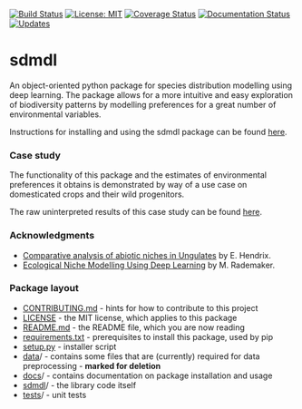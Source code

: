 [![Build Status](https://travis-ci.com/naturalis/sdmdl.svg?branch=master)](https://travis-ci.com/naturalis/sdmdl)
[![License: MIT](https://img.shields.io/badge/License-MIT-success.svg)](https://opensource.org/licenses/MIT)
[![Coverage Status](https://coveralls.io/repos/github/naturalis/sdmdl/badge.svg?branch=master)](https://coveralls.io/github/naturalis/sdmdl?branch=master)
[![Documentation Status](https://readthedocs.org/projects/sdmdl/badge/?version=latest)](https://sdmdl.readthedocs.io/en/latest/?badge=latest)
[![Updates](https://pyup.io/repos/github/naturalis/sdmdl/shield.svg)](https://pyup.io/repos/github/naturalis/sdmdl/)

# sdmdl

An object-oriented python package for species distribution modelling using deep learning.
The package allows for a more intuitive and easy exploration of biodiversity patterns by 
modelling preferences for a great number of environmental variables.

Instructions for installing and using the sdmdl package can be found [here](docs/index.rst).

### Case study

The functionality of this package and the estimates of environmental preferences it
obtains is demonstrated by way of a use case on domesticated crops and their wild progenitors.

The raw uninterpreted results of this case study can be found [here](https://zenodo.org/record/3460718#.XYuBJEYzaCo). 

### Acknowledgments

- [Comparative analysis of abiotic niches in Ungulates](https://github.com/naturalis/trait-geo-diverse-ungulates) by E. Hendrix.
- [Ecological Niche Modelling Using Deep Learning](https://github.com/naturalis/trait-geo-diverse-dl) by M. Rademaker.

### Package layout

- [CONTRIBUTING.md](CONTRIBUTING.md) - hints for how to contribute to this project
- [LICENSE](LICENSE) - the MIT license, which applies to this package
- [README.md](README.md) - the README file, which you are now reading
- [requirements.txt](requirements.txt) - prerequisites to install this package, used by pip
- [setup.py](setup.py) - installer script
- [data](data)/ - contains some files that are (currently) required for data preprocessing - **marked for deletion**
- [docs](docs)/ - contains documentation on package installation and usage
- [sdmdl](sdmdl)/ - the library code itself
- [tests](tests)/ - unit tests

